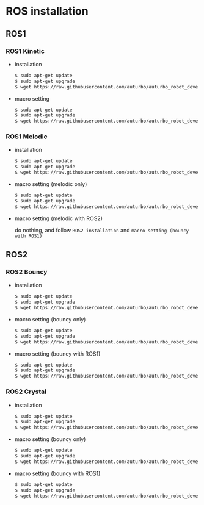 # ROS installation

## ROS1

### ROS1 Kinetic

  * installation
    ``` bash
    $ sudo apt-get update
    $ sudo apt-get upgrade
    $ wget https://raw.githubusercontent.com/auturbo/auturbo_robot_development_tools/master/install_ros_kinetic.sh && chmod 755 ./install_ros_kinetic.sh && bash ./install_ros_kinetic.sh
    ```

  * macro setting
    ``` bash
    $ sudo apt-get update
    $ sudo apt-get upgrade
    $ wget https://raw.githubusercontent.com/auturbo/auturbo_robot_development_tools/master/add_macro_for_kinetic.sh && chmod 755 ./add_macro_for_kinetic.sh && bash ./add_macro_for_kinetic.sh
    ```

### ROS1 Melodic

  * installation
    ``` bash
    $ sudo apt-get update
    $ sudo apt-get upgrade
    $ wget https://raw.githubusercontent.com/auturbo/auturbo_robot_development_tools/master/install_ros_melodic.sh && chmod 755 ./install_ros_melodic.sh && bash ./install_ros_melodic.sh
    ```

  * macro setting (melodic only)
    ``` bash
    $ sudo apt-get update
    $ sudo apt-get upgrade
    $ wget https://raw.githubusercontent.com/auturbo/auturbo_robot_development_tools/master/add_macro_for_melodic_only.sh && chmod 755 ./add_macro_for_melodic_only.sh && bash ./add_macro_for_melodic_only.sh
    ```

  * macro setting (melodic with ROS2)
  
    do nothing, and follow `ROS2 installation` and `macro setting (bouncy with ROS1)`
  

## ROS2

### ROS2 Bouncy

  * installation
    ``` bash
    $ sudo apt-get update
    $ sudo apt-get upgrade
    $ wget https://raw.githubusercontent.com/auturbo/auturbo_robot_development_tools/master/install_ros_bouncy.sh && chmod 755 ./install_ros_bouncy.sh && bash ./install_ros_bouncy.sh
    ```

  * macro setting (bouncy only)
    ``` bash
    $ sudo apt-get update
    $ sudo apt-get upgrade
    $ wget https://raw.githubusercontent.com/auturbo/auturbo_robot_development_tools/master/add_macro_for_bouncy_only.sh && chmod 755 ./add_macro_for_bouncy_only.sh && bash ./add_macro_for_bouncy_only.sh
    ```

  * macro setting (bouncy with ROS1)
  
    ``` bash
    $ sudo apt-get update
    $ sudo apt-get upgrade
    $ wget https://raw.githubusercontent.com/auturbo/auturbo_robot_development_tools/master/add_macro_for_bouncy_with_melodic.sh && chmod 755 ./add_macro_for_bouncy_with_melodic.sh && bash ./add_macro_for_bouncy_with_melodic.sh
    ```

### ROS2 Crystal

  * installation
    ``` bash
    $ sudo apt-get update
    $ sudo apt-get upgrade
    $ wget https://raw.githubusercontent.com/auturbo/auturbo_robot_development_tools/master/install_ros_crystal.sh && chmod 755 ./install_ros_crystal.sh && bash ./install_ros_crystal.sh
    ```

  * macro setting (bouncy only)
    ``` bash
    $ sudo apt-get update
    $ sudo apt-get upgrade
    $ wget https://raw.githubusercontent.com/auturbo/auturbo_robot_development_tools/master/add_macro_for_crystal_only.sh && chmod 755 ./add_macro_for_crystal_only.sh && bash ./add_macro_for_crystal_only.sh
    ```

  * macro setting (bouncy with ROS1)
  
    ``` bash
    $ sudo apt-get update
    $ sudo apt-get upgrade
    $ wget https://raw.githubusercontent.com/auturbo/auturbo_robot_development_tools/master/add_macro_for_crystal_with_melodic.sh && chmod 755 ./add_macro_for_crystal_with_melodic.sh && bash ./add_macro_for_crystal_with_melodic.sh
    ```
  
